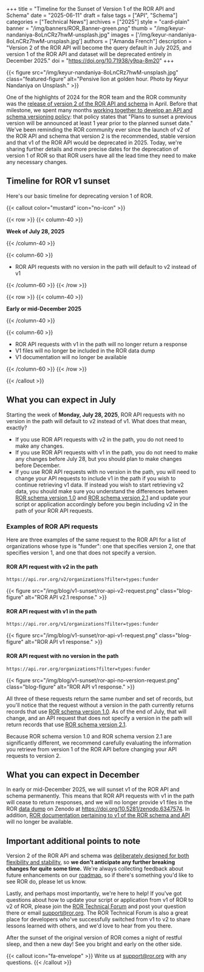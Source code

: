 +++
title = "Timeline for the Sunset of Version 1 of the ROR API and Schema"
date = "2025-06-11"
draft = false
tags = ["API", "Schema"]
categories = ["Technical News"]
archives = ["2025"]
style = "card-plain"
banner = "/img/banners/ROR_Banner-green.png"
thumb = "/img/keyur-nandaniya-8oLnCRz7hwM-unsplash.jpg"
images = ['/img/keyur-nandaniya-8oLnCRz7hwM-unsplash.jpg']
authors = ["Amanda French"]
description = "Version 2 of the ROR API will become the query default in July 2025, and version 1 of the ROR API and dataset will be deprecated entirely in December 2025."
doi = "https://doi.org/10.71938/y9pa-8m20"
+++

{{< figure src="/img/keyur-nandaniya-8oLnCRz7hwM-unsplash.jpg" class="featured-figure" alt="Pensive lion at golden hour. Photo by Keyur Nandaniya on Unsplash." >}}

One of the highlights of 2024 for the ROR team and the ROR community was the [release of version 2 of the ROR API and schema](/blog/2024-04-15-announcing-ror-v2/) in April. Before that milestone, we spent many months [working together to develop an API and schema versioning policy](https://ror.readme.io/docs/feedback-docs#handling-schema-and-api-versioning-in-ror): that policy states that "Plans to sunset a previous version will be announced at least 1 year prior to the planned sunset date." We've been reminding the ROR community ever since the launch of v2 of the ROR API and schema that version 2 is the recommended, stable version and that v1 of the ROR API would be deprecated in 2025. Today, we're sharing further details and more precise dates for the deprecation of version 1 of ROR so that ROR users have all the lead time they need to make any necessary changes. 

## Timeline for ROR v1 sunset

Here's our basic timeline for deprecating version 1 of ROR. 

{{< callout color="mustard" icon="no-icon" >}}

{{< row >}}
{{< column-40 >}}

**Week of July 28, 2025**

{{< /column-40 >}}

{{< column-60 >}}

* ROR API requests with no version in the path will default to v2 instead of v1

{{< /column-60 >}}
{{< /row >}}

{{< row >}}
{{< column-40 >}}

**Early or mid-December 2025**

{{< /column-40 >}}

{{< column-60 >}}

* ROR API requests with v1 in the path will no longer return a response
* V1 files will no longer be included in the ROR data dump
* V1 documentation will no longer be available

{{< /column-60 >}}
{{< /row >}}

{{< /callout >}}

## What you can expect in July

Starting the week of **Monday, July 28, 2025**, ROR API requests with no version in the path will default to v2 instead of v1. What does that mean, exactly? 

* If you use ROR API requests with v2 in the path, you do not need to make any changes. 
* If you use ROR API requests with v1 in the path, you do not need to make any changes before July 28, but you should plan to make changes before December.
* If you use ROR API requests with no version in the path, you will need to change your API requests to include v1 in the path if you wish to continue retrieving v1 data. If instead you wish to start retrieving v2 data, you should make sure you understand the differences between [ROR schema version 1.0](https://ror.readme.io/v1/docs/ror-data-structure) and [ROR schema version 2.1](https://ror.readme.io/v2/docs/ror-data-structure) and update your script or application accordingly before you begin including v2 in the path of your ROR API requests. 

### Examples of ROR API requests

Here are three examples of the same request to the ROR API for a list of organizations whose type is "funder": one that specifies version 2, one that specifies version 1, and one that does not specify a version.

#### ROR API request with v2 in the path

`https://api.ror.org/v2/organizations?filter=types:funder`

{{< figure src="/img/blog/v1-sunset/ror-api-v2-request.png" class="blog-figure" alt="ROR API v2.1 response." >}}

#### ROR API request with v1 in the path

`https://api.ror.org/v1/organizations?filter=types:funder`

{{< figure src="/img/blog/v1-sunset/ror-api-v1-request.png" class="blog-figure" alt="ROR API v1 response." >}}

#### ROR API request with no version in the path 

`https://api.ror.org/organizations?filter=types:funder`

{{< figure src="/img/blog/v1-sunset/ror-api-no-version-request.png" class="blog-figure" alt="ROR API v1 response." >}}

All three of these requests return the same number and set of records, but you'll notice that the request without a version in the path currently returns records that use [ROR schema version 1.0](https://ror.readme.io/v1/docs/ror-data-structure). As of the end of July, that will change, and an API request that does not specify a version in the path will return records that use [ROR schema version 2.1](https://ror.readme.io/v2/docs/ror-data-structure).

Because ROR schema version 1.0 and ROR schema version 2.1 are significantly different, we recommend carefully evaluating the information you retrieve from version 1 of the ROR API before changing your API requests to version 2. 

## What you can expect in December

In early or mid-December 2025, we will sunset v1 of the ROR API and schema permanently. This means that ROR API requests with v1 in the path will cease to return responses, and we will no longer provide v1 files in the ROR [data dump](https://ror.readme.io/docs/data-dump) on Zenodo at https://doi.org/10.5281/zenodo.6347574. In addition, [ROR documentation pertaining to v1 of the ROR schema and API](https://ror.readme.io/v1/) will no longer be available. 

## Important additional points to note

Version 2 of the ROR API and schema was [deliberately designed for both flexibility and stability](https://ror.readme.io/docs/feedback-docs#ror-schema-v20), so **we don't anticipate any further breaking changes for quite some time.** We're always collecting feedback about future enhancements on our [roadmap](https://github.com/ror-community/ror-roadmap/), so if there's something you'd like to see ROR do, please let us know.

Lastly, and perhaps most importantly, we're here to help! If you've got questions about how to update your script or application from v1 of ROR to v2 of ROR, please join the [ROR Technical Forum](https://groups.google.com/a/ror.org/g/ror-tech) and post your question there or email support@ror.org. The ROR Technical Forum is also a great place for developers who've successfully switched from v1 to v2 to share lessons learned with others, and we'd love to hear from you there. 

After the sunset of the original version of ROR comes a night of restful sleep, and then a new day! See you bright and early on the other side. 

{{< callout icon="fa-envelope" >}}
Write us at support@ror.org with any questions.
{{< /callout >}}
